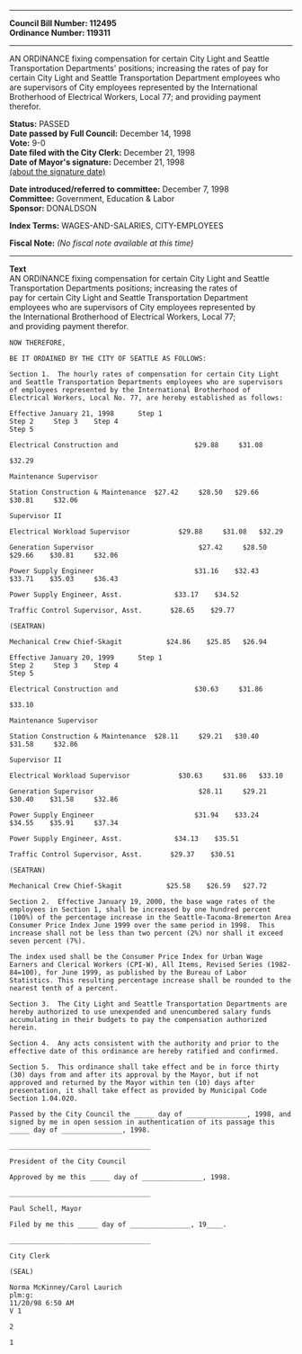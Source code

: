 * * * * *  
  
**Council Bill Number: [](#h0)[](#h2)112495**   
**Ordinance Number: 119311**  
  
* * * * *  
  
AN ORDINANCE fixing compensation for certain City Light and Seattle Transportation Departments' positions; increasing the rates of pay for certain City Light and Seattle Transportation Department employees who are supervisors of City employees represented by the International Brotherhood of Electrical Workers, Local 77; and providing payment therefor.  
  
**Status:** PASSED   
**Date passed by Full Council:** December 14, 1998   
**Vote:** 9-0   
**Date filed with the City Clerk:** December 21, 1998   
**Date of Mayor's signature:** December 21, 1998   
[(about the signature date)](/~public/approvaldate.htm)   
  
  
**Date introduced/referred to committee:** December 7, 1998   
**Committee:** Government, Education & Labor   
**Sponsor:** DONALDSON   
  
**Index Terms:** WAGES-AND-SALARIES, CITY-EMPLOYEES  
  
**Fiscal Note:** *(No fiscal note available at this time)*  
  
* * * * *  
  
**Text**  
    AN ORDINANCE fixing compensation for certain City Light and Seattle  
    Transportation Departments positions; increasing the rates of  
    pay for certain City Light and Seattle Transportation Department  
    employees who are supervisors of City employees represented by  
    the International Brotherhood of Electrical Workers, Local 77;  
    and providing payment therefor.  
  
    NOW THEREFORE,  
  
    BE IT ORDAINED BY THE CITY OF SEATTLE AS FOLLOWS:  
  
    Section 1.  The hourly rates of compensation for certain City Light  
    and Seattle Transportation Departments employees who are supervisors  
    of employees represented by the International Brotherhood of  
    Electrical Workers, Local No. 77, are hereby established as follows:  
  
    Effective January 21, 1998      Step 1       
    Step 2     Step 3    Step 4       
    Step 5  
  
    Electrical Construction and                   $29.88     $31.08  
  
    $32.29  
  
    Maintenance Supervisor  
  
    Station Construction & Maintenance  $27.42     $28.50   $29.66  
    $30.81     $32.06  
  
    Supervisor II  
  
    Electrical Workload Supervisor            $29.88     $31.08   $32.29  
  
    Generation Supervisor                          $27.42     $28.50  
    $29.66    $30.81     $32.06  
  
    Power Supply Engineer                         $31.16    $32.43  
    $33.71    $35.03     $36.43  
  
    Power Supply Engineer, Asst.             $33.17    $34.52  
  
    Traffic Control Supervisor, Asst.       $28.65    $29.77  
  
    (SEATRAN)  
  
    Mechanical Crew Chief-Skagit           $24.86    $25.85   $26.94  
  
    Effective January 20, 1999      Step 1       
    Step 2     Step 3    Step 4       
    Step 5  
  
    Electrical Construction and                   $30.63     $31.86  
  
    $33.10  
  
    Maintenance Supervisor  
  
    Station Construction & Maintenance  $28.11     $29.21   $30.40  
    $31.58     $32.86  
  
    Supervisor II  
  
    Electrical Workload Supervisor            $30.63     $31.86   $33.10  
  
    Generation Supervisor                          $28.11     $29.21  
    $30.40    $31.58     $32.86  
  
    Power Supply Engineer                         $31.94    $33.24  
    $34.55    $35.91     $37.34  
  
    Power Supply Engineer, Asst.             $34.13    $35.51  
  
    Traffic Control Supervisor, Asst.       $29.37    $30.51  
  
    (SEATRAN)  
  
    Mechanical Crew Chief-Skagit           $25.58    $26.59   $27.72  
  
    Section 2.  Effective January 19, 2000, the base wage rates of the  
    employees in Section 1, shall be increased by one hundred percent  
    (100%) of the percentage increase in the Seattle-Tacoma-Bremerton Area  
    Consumer Price Index June 1999 over the same period in 1998.  This  
    increase shall not be less than two percent (2%) nor shall it exceed  
    seven percent (7%).  
  
    The index used shall be the Consumer Price Index for Urban Wage  
    Earners and Clerical Workers (CPI-W), All Items, Revised Series (1982-  
    84=100), for June 1999, as published by the Bureau of Labor  
    Statistics. This resulting percentage increase shall be rounded to the  
    nearest tenth of a percent.  
  
    Section 3.  The City Light and Seattle Transportation Departments are  
    hereby authorized to use unexpended and unencumbered salary funds  
    accumulating in their budgets to pay the compensation authorized  
    herein.  
  
    Section 4.  Any acts consistent with the authority and prior to the  
    effective date of this ordinance are hereby ratified and confirmed.  
  
    Section 5.  This ordinance shall take effect and be in force thirty  
    (30) days from and after its approval by the Mayor, but if not  
    approved and returned by the Mayor within ten (10) days after  
    presentation, it shall take effect as provided by Municipal Code  
    Section 1.04.020.  
  
    Passed by the City Council the _____ day of _______________, 1998, and  
    signed by me in open session in authentication of its passage this  
    _____ day of _______________, 1998.  
  
    ___________________________________  
  
    President of the City Council  
  
    Approved by me this _____ day of _______________, 1998.  
  
    ___________________________________  
  
    Paul Schell, Mayor  
  
    Filed by me this _____ day of _______________, 19____.  
  
    ___________________________________  
  
    City Clerk  
  
    (SEAL)  
  
    Norma McKinney/Carol Laurich  
    plm:g:  
    11/20/98 6:50 AM  
    V 1  
  
    2  
  
    1  
